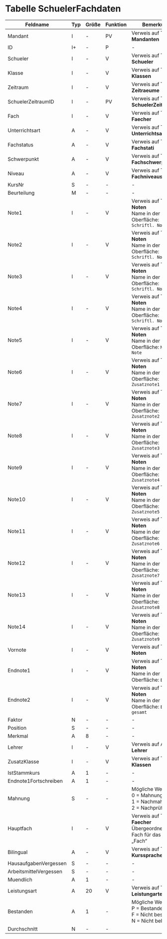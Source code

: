 # Tabelle SchuelerFachdaten

| Feldname               | Typ | Größe | Funktion | Bemerkung                                |
|------------------------|-----|-------|----------|------------------------------------------|
| Mandant                | I   | -     | PV       | Verweis auf Tabelle **Mandanten**        |
| ID                     | I+  | -     | P        | -                                        |
| Schueler               | I   | -     | V        | Verweis auf Tabelle **Schueler**         |
| Klasse                 | I   | -     | V        | Verweis auf Tabelle **Klassen**          |
| Zeitraum               | I   | -     | V        | Verweis auf Tabelle **Zeitraeume**       |
| SchuelerZeitraumID     | I   | -     | PV       | Verweis auf Tabelle **SchuelerZeitraeume** |
| Fach                   | I   | -     | V        | Verweis auf Tabelle **Faecher**          |
| Unterrichtsart         | A   | -     | V        | Verweis auf Tabelle **Unterrichtsarten** |
| Fachstatus             | A   | -     | V        | Verweis auf Tabelle **Fachstati**        |
| Schwerpunkt            | A   | -     | V        | Verweis auf Tabelle **Fachschwerpunkte** |
| Niveau                 | A   | -     | V        | Verweis auf Tabelle **Fachniveaus**      |
| KursNr                 | S   | -     | -        | -                                        |
| Beurteilung            | M   | -     | -        | -                                        |
| Note1                  | I   | -     | V        | Verweis auf Tabelle **Noten**<br/>Name in der Oberfläche: `Schriftl. Note 1`|
| Note2                  | I   | -     | V        | Verweis auf Tabelle **Noten**<br/>Name in der Oberfläche: `Schriftl. Note 2`|
| Note3                  | I   | -     | V        | Verweis auf Tabelle **Noten**<br/>Name in der Oberfläche: `Schriftl. Note 3`|
| Note4                  | I   | -     | V        | Verweis auf Tabelle **Noten**<br/>Name in der Oberfläche: `Schriftl. Note 4`|
| Note5                  | I   | -     | V        | Verweis auf Tabelle **Noten**<br/>Name in der Oberfläche: `Mdl. Note`|
| Note6                  | I   | -     | V        | Verweis auf Tabelle **Noten**<br/>Name in der Oberfläche: `Zusatznote1`|
| Note7                  | I   | -     | V        | Verweis auf Tabelle **Noten**<br/>Name in der Oberfläche: `Zusatznote2`|
| Note8                  | I   | -     | V        | Verweis auf Tabelle **Noten**<br/>Name in der Oberfläche: `Zusatznote3`|
| Note9                  | I   | -     | V        | Verweis auf Tabelle **Noten**<br/>Name in der Oberfläche: `Zusatznote4`|
| Note10                 | I   | -     | V        | Verweis auf Tabelle **Noten**<br/>Name in der Oberfläche: `Zusatznote5`|
| Note11                 | I   | -     | V        | Verweis auf Tabelle **Noten**<br/>Name in der Oberfläche: `Zusatznote6`|
| Note12                 | I   | -     | V        | Verweis auf Tabelle **Noten**<br/>Name in der Oberfläche: `Zusatznote7`|
| Note13                 | I   | -     | V        | Verweis auf Tabelle **Noten**<br/>Name in der Oberfläche: `Zusatznote8`|
| Note14                 | I   | -     | V        | Verweis auf Tabelle **Noten**<br/>Name in der Oberfläche: `Zusatznote9`|
| Vornote                | I   | -     | V        | Verweis auf Tabelle **Noten**            |
| Endnote1               | I   | -     | V        | Verweis auf Tabelle **Noten**<br/>Name in der Oberfläche: `Endnote`|
| Endnote2               | I   | -     | V        | Verweis auf Tabelle **Noten**<br/>Name in der Oberfläche: `Endnote gesamt`|
| Faktor                 | N   | -     | -        | -                                        |
| Position               | S   | -     | -        | -                                        |
| Merkmal                | A   | 8     | -        | -                                        |
| Lehrer                 | I   | -     | V        | Verweis auf Ansicht **Lehrer**           |
| ZusatzKlasse           | I   | -     | V        | Verweis auf Tabelle **Klassen**          |
| IstStammkurs           | A   | 1     | -        | -                                        |
| Endnote1Fortschreiben  | A   | 1     | -        | -                                        |
| Mahnung                | S   | -     | -        | Mögliche Werte:<br/>0 = Mahnung<br/>1 = Nachmahnung<br/>2 = Nachprüfung |
| Hauptfach              | I   | -     | V        | Verweis auf Tabelle **Faecher**<br/>Übergeordnetes Fach für das Feld „Fach“ |
| Bilingual              | A   | -     | V        | Verweis auf Tabelle **Kurssprachen**     |
| HausaufgabenVergessen  | S   | -     | -        | -                                        |
| ArbeitsmittelVergessen | S   | -     | -        | -                                        |
| Muendlich              | A   | 1     | -        | -                                        |
| Leistungsart           | A   | 20    | V        | Verweis auf Tabelle **Leistungarten**    |
| Bestanden              | A   | 1     | -        | Mögliche Werte:<br/>P = Bestanden<br/>F = Nicht bestanden<br/>N = Nicht belegt |
| Durchschnitt           | N   | -     | -        |                                          |

